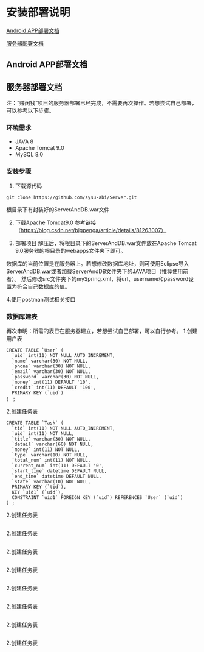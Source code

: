 
# 安装部署说明
[Android APP部署文档](#1)

[服务器部署文档](#2)

<h2 id='1'> Android APP部署文档 </h2>

<h2 id='2'> 服务器部署文档 </h2>

注：“赚闲钱”项目的服务器部署已经完成，不需要再次操作。若想尝试自己部署，可以参考以下步骤。

### 环境需求
- JAVA 8
- Apache Tomcat 9.0
- MySQL 8.0
### 安装步骤
1. 下载源代码
```shell
git clone https://github.com/sysu-abi/Server.git
```
根目录下有封装好的ServerAndDB.war文件

2. 下载Apache Tomcat9.0
参考链接（https://blog.csdn.net/bigpenga/article/details/81263007）

3. 部署项目
解压后，将根目录下的ServerAndDB.war文件放在Apache Tomcat 9.0服务器的根目录的webapps文件夹下即可。

数据库的当前位置是在服务器上。若想修改数据库地址，则可使用Eclipse导入ServerAndDB.war或者加载ServerAndDB文件夹下的JAVA项目（推荐使用前者）。
然后修改src文件夹下的mySpring.xml，将url、username和password设置为符合自己数据库的值。

4.使用postman测试相关接口

### 数据库建表
再次申明：所需的表已在服务器建立，若想尝试自己部署，可以自行参考。
1.创建用户表
```User
CREATE TABLE `User` (
  `uid` int(11) NOT NULL AUTO_INCREMENT,
  `name` varchar(30) NOT NULL,
  `phone` varchar(30) NOT NULL,
  `email` varchar(30) NOT NULL,
  `password` varchar(30) NOT NULL,
  `money` int(11) DEFAULT '10',
  `credit` int(11) DEFAULT '100',
  PRIMARY KEY (`uid`)
) ；
```
2.创建任务表
```Task
CREATE TABLE `Task` (
  `tid` int(11) NOT NULL AUTO_INCREMENT,
  `uid` int(11) NOT NULL,
  `title` varchar(30) NOT NULL,
  `detail` varchar(60) NOT NULL,
  `money` int(11) NOT NULL,
  `type` varchar(10) NOT NULL,
  `total_num` int(11) NOT NULL,
  `current_num` int(11) DEFAULT '0',
  `start_time` datetime DEFAULT NULL,
  `end_time` datetime DEFAULT NULL,
  `state` varchar(10) NOT NULL,
  PRIMARY KEY (`tid`),
  KEY `uid1` (`uid`),
  CONSTRAINT `uid1` FOREIGN KEY (`uid`) REFERENCES `User` (`uid`)
) ;
```
2.创建任务表
```Task
```
2.创建任务表
```Task
```
2.创建任务表
```Task
```
2.创建任务表
```Task
```
2.创建任务表
```Task
```
2.创建任务表
```Task
```
2.创建任务表
```Task
```
2.创建任务表
```Task
```
